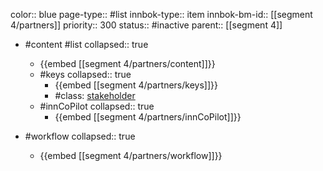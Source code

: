 color:: blue
page-type:: #list
innbok-type:: item
innbok-bm-id:: [[segment 4/partners]]
priority:: 300
status:: #inactive
parent:: [[segment 4]]

- #content #list
  collapsed:: true
	- {{embed [[segment 4/partners/content]]}}
  - #keys
    collapsed:: true
	  - {{embed [[segment 4/partners/keys]]}}
	  - #class: [stakeholder](https://go.innbok.com/#/page/innBoK%2Fclass%2Fstakeholder)
  - #innCoPilot
    collapsed:: true
	  - {{embed [[segment 4/partners/innCoPilot]]}}

- #workflow
  collapsed:: true
	- {{embed [[segment 4/partners/workflow]]}}

